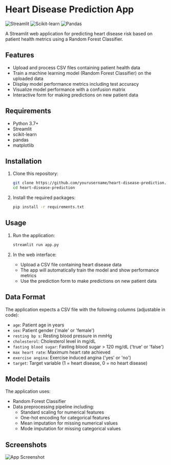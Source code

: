 # Heart Disease Prediction App

![Streamlit](https://img.shields.io/badge/Streamlit-FF4B4B?style=for-the-badge&logo=Streamlit&logoColor=white)
![Scikit-learn](https://img.shields.io/badge/scikit--learn-%23F7931E.svg?style=for-the-badge&logo=scikit-learn&logoColor=white)
![Pandas](https://img.shields.io/badge/pandas-%23150458.svg?style=for-the-badge&logo=pandas&logoColor=white)

A Streamlit web application for predicting heart disease risk based on patient health metrics using a Random Forest Classifier.

## Features

- Upload and process CSV files containing patient health data
- Train a machine learning model (Random Forest Classifier) on the uploaded data
- Display model performance metrics including test accuracy
- Visualize model performance with a confusion matrix
- Interactive form for making predictions on new patient data

## Requirements

- Python 3.7+
- Streamlit
- scikit-learn
- pandas
- matplotlib

## Installation

1. Clone this repository:
   ```bash
   git clone https://github.com/yourusername/heart-disease-prediction.git
   cd heart-disease-prediction
   ```

2. Install the required packages:
   ```bash
   pip install -r requirements.txt
   ```

## Usage

1. Run the application:
   ```bash
   streamlit run app.py
   ```

2. In the web interface:
   - Upload a CSV file containing heart disease data
   - The app will automatically train the model and show performance metrics
   - Use the prediction form to make predictions on new patient data

## Data Format

The application expects a CSV file with the following columns (adjustable in code):

- `age`: Patient age in years
- `sex`: Patient gender ('male' or 'female')
- `resting bp s`: Resting blood pressure in mmHg
- `cholesterol`: Cholesterol level in mg/dL
- `fasting blood sugar`: Fasting blood sugar > 120 mg/dL ('true' or 'false')
- `max heart rate`: Maximum heart rate achieved
- `exercise angina`: Exercise induced angina ('yes' or 'no')
- `target`: Target variable (1 = heart disease, 0 = no heart disease)

## Model Details

The application uses:
- Random Forest Classifier
- Data preprocessing pipeline including:
  - Standard scaling for numerical features
  - One-hot encoding for categorical features
  - Mean imputation for missing numerical values
  - Mode imputation for missing categorical values

## Screenshots

![App Screenshot](app-screenshot.png)

